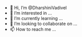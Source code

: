 - 👋 Hi, I’m @DharshiniVadivel
- 👀 I’m interested in ...
- 🌱 I’m currently learning ...
- 💞️ I’m looking to collaborate on ...
- 📫 How to reach me ...

<!---
DharshiniVadivel/DharshiniVadivel is a ✨ special ✨ repository because its `README.md` (this file) appears on your GitHub profile.
You can click the Preview link to take a look at your changes.
--->

